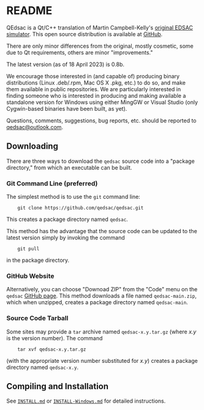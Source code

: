 # README

QEdsac is a Qt/C++ translation of Martin Campbell-Kelly's [original
EDSAC simulator](https://www.dcs.warwick.ac.uk/~edsac).  This open source
distribution is available at [GitHub](https://github.com/qedsac/qedsac).

There are only minor differences from the original, mostly cosmetic,
some due to Qt requirements, others are minor "improvements."

The latest version (as of 18 April 2023) is 0.8b.

We encourage those interested in (and capable of) producing binary
distributions (Linux .deb/.rpm, Mac OS X .pkg, etc.) to do so, and make
them available in public repositories.  We are particularly interested
in finding someone who is interested in producing and making available
a standalone version for Windows using either MingGW or Visual Studio
(only Cygwin-based binaries have been built, as yet).

Questions, comments, suggestions, bug reports, etc. should be reported
to [qedsac@outlook.com](mailto:qedsac@outlook.com).

## Downloading
There are three ways to download the `qedsac` source code into a
"package directory," from which an executable can be built.

### Git Command Line (preferred)
The simplest method is to use the `git` command line:
```
	git clone https://github.com/qedsac/qedsac.git
```
This creates a package directory named `qedsac`.

This method has the advantage that the source code can be updated to
the latest version simply by invoking the command
```
	git pull
```
in the package directory.

### GitHub Website
Alternatively, you can choose "Downoad ZIP" from the "Code" menu on
the `qedsac` [GitHub page](https://github.com/qedsac/qedsac).  This
method downloads a file named `qedsac-main.zip`, which when unzipped,
creates a package directory named `qedsac-main`.

### Source Code Tarball
Some sites may provide a `tar` archive named `qedsac-x.y.tar.gz`
(where *x.y* is the version number).  The command
```
	tar xvf qedsac-x.y.tar.gz
```
(with the appropriate version number substituted for *x.y*) creates a
package directory named `qedsac-x.y`.

## Compiling and Installation
See [`INSTALL.md`](INSTALL.md) or [`INSTALL-Windows.md`](INSTALL-Windows.md) 
for detailed instructions.
